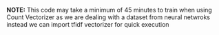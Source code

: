 **NOTE:** This code may take a minimum of 45 minutes to train when using Count Vectorizer as we are dealing with a dataset from neural netwroks instead we can import tfidf vectorizer for quick execution
